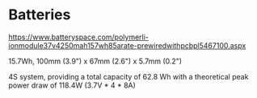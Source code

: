 # Batteries

https://www.batteryspace.com/polymerli-ionmodule37v4250mah157wh85arate-prewiredwithpcbpl5467100.aspx

15.7Wh, 100mm (3.9")  x 67mm (2.6") x 5.7mm (0.2")

4S system, providing a total capacity of 62.8 Wh with a theoretical peak power draw of 118.4W (3.7V * 4 * 8A)
